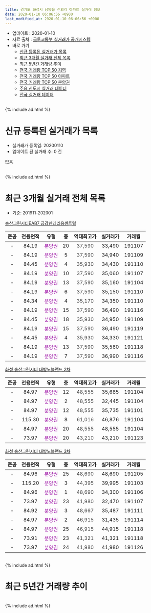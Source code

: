 ```yaml
---
title: 경기도 화성시 남양읍 신외리 아파트 실거래 정보
date: 2020-01-10 06:06:56 +0900
last_modified_at: 2020-01-10 06:06:56 +0900
---
```


* 업데이트 : 2020-01-10
* 자료 출처 : [국토교통부 실거래가 공개시스템](http://rt.molit.go.kr)
* 바로 가기
    * [신규 등록된 실거래가 목록](#신규-등록된-실거래가-목록)
    * [최근 3개월 실거래 전체 목록](#최근-3개월-실거래-전체-목록)
    * [최근 5년간 거래량 추이](#최근-5년간-거래량-추이)
    * [전국 거래량 TOP 50 지역](https://inasie.github.io/apt-trade-info/최근-3개월-전국에서-가장-거래가-많이-발생한-지역)
    * [전국 거래량 TOP 50 아파트](https://inasie.github.io/apt-trade-info/최근-3개월-전국에서-가장-거래가-많이-발생한-아파트)
    * [전국 거래량 TOP 50 분양권](https://inasie.github.io/apt-trade-info/최근-3개월-전국에서-가장-거래가-많이-발생한-분양권)
    * [주요 신도시 실거래 데이터](https://inasie.github.io/apt-trade-info/주요-신도시)
    * [전국 실거래 데이터](https://inasie.github.io/apt-trade-info/전국)
<br>
{% include ad.html %}
<br>

# 신규 등록된 실거래가 목록
* 실거래가 등록일: 20200110
* 업데이트 된 실거래 수: 0 건

없음

<br>
{% include ad.html %}
<br>

# 최근 3개월 실거래 전체 목록
* 기준: 201911-202001


[송산그린시티EAB7 금강펜테리움센트럴](https://search.naver.com/search.naver?query=%EA%B2%BD%EA%B8%B0%EB%8F%84+%ED%99%94%EC%84%B1%EC%8B%9C+%EB%82%A8%EC%96%91%EC%9D%8D+%EC%8B%A0%EC%99%B8%EB%A6%AC+%EC%86%A1%EC%82%B0%EA%B7%B8%EB%A6%B0%EC%8B%9C%ED%8B%B0EAB7+%EA%B8%88%EA%B0%95%ED%8E%9C%ED%85%8C%EB%A6%AC%EC%9B%80%EC%84%BC%ED%8A%B8%EB%9F%B4)

|준공|전용면적|유형|층|역대최고가|실거래가|거래월|
|:---:|:---:|:---:|:---:|:---:|:---:|:---:|
|-|84.19|<span style="color:#9C11A5">분양권</span>|20|<span style="color:#444444">37,590</span>|33,490|191107|
|-|84.19|<span style="color:#9C11A5">분양권</span>|5|<span style="color:#444444">37,590</span>|34,940|191109|
|-|84.45|<span style="color:#9C11A5">분양권</span>|4|<span style="color:#444444">35,930</span>|34,430|191110|
|-|84.19|<span style="color:#9C11A5">분양권</span>|10|<span style="color:#444444">37,590</span>|35,060|191107|
|-|84.19|<span style="color:#9C11A5">분양권</span>|13|<span style="color:#444444">37,590</span>|35,160|191104|
|-|84.19|<span style="color:#9C11A5">분양권</span>|6|<span style="color:#444444">37,590</span>|35,150|191110|
|-|84.34|<span style="color:#9C11A5">분양권</span>|4|<span style="color:#444444">35,170</span>|34,350|191110|
|-|84.19|<span style="color:#9C11A5">분양권</span>|15|<span style="color:#444444">37,590</span>|36,490|191116|
|-|84.45|<span style="color:#9C11A5">분양권</span>|18|<span style="color:#444444">35,930</span>|34,950|191109|
|-|84.19|<span style="color:#9C11A5">분양권</span>|15|<span style="color:#444444">37,590</span>|36,490|191119|
|-|84.45|<span style="color:#9C11A5">분양권</span>|4|<span style="color:#444444">35,930</span>|34,330|191121|
|-|84.19|<span style="color:#9C11A5">분양권</span>|13|<span style="color:#444444">37,590</span>|35,560|191118|
|-|84.19|<span style="color:#9C11A5">분양권</span>|7|<span style="color:#444444">37,590</span>|36,990|191116|

[화성 송산그린시티 대방노블랜드 2차](https://search.naver.com/search.naver?query=%EA%B2%BD%EA%B8%B0%EB%8F%84+%ED%99%94%EC%84%B1%EC%8B%9C+%EB%82%A8%EC%96%91%EC%9D%8D+%EC%8B%A0%EC%99%B8%EB%A6%AC+%ED%99%94%EC%84%B1+%EC%86%A1%EC%82%B0%EA%B7%B8%EB%A6%B0%EC%8B%9C%ED%8B%B0+%EB%8C%80%EB%B0%A9%EB%85%B8%EB%B8%94%EB%9E%9C%EB%93%9C+2%EC%B0%A8)

|준공|전용면적|유형|층|역대최고가|실거래가|거래월|
|:---:|:---:|:---:|:---:|:---:|:---:|:---:|
|-|84.97|<span style="color:#9C11A5">분양권</span>|12|<span style="color:#444444">48,555</span>|35,685|191104|
|-|84.97|<span style="color:#9C11A5">분양권</span>|2|<span style="color:#444444">48,555</span>|32,445|191104|
|-|84.97|<span style="color:#9C11A5">분양권</span>|12|<span style="color:#444444">48,555</span>|35,735|191101|
|-|115.30|<span style="color:#9C11A5">분양권</span>|8|<span style="color:#444444">61,016</span>|46,876|191104|
|-|84.97|<span style="color:#9C11A5">분양권</span>|20|<span style="color:#444444">48,555</span>|48,555|191104|
|-|73.97|<span style="color:#9C11A5">분양권</span>|20|<span style="color:#444444">43,210</span>|43,210|191123|

[화성 송산그린시티 대방노블랜드 3차](https://search.naver.com/search.naver?query=%EA%B2%BD%EA%B8%B0%EB%8F%84+%ED%99%94%EC%84%B1%EC%8B%9C+%EB%82%A8%EC%96%91%EC%9D%8D+%EC%8B%A0%EC%99%B8%EB%A6%AC+%ED%99%94%EC%84%B1+%EC%86%A1%EC%82%B0%EA%B7%B8%EB%A6%B0%EC%8B%9C%ED%8B%B0+%EB%8C%80%EB%B0%A9%EB%85%B8%EB%B8%94%EB%9E%9C%EB%93%9C+3%EC%B0%A8)

|준공|전용면적|유형|층|역대최고가|실거래가|거래월|
|:---:|:---:|:---:|:---:|:---:|:---:|:---:|
|-|84.96|<span style="color:#9C11A5">분양권</span>|25|<span style="color:#444444">48,690</span>|48,690|191205|
|-|115.20|<span style="color:#9C11A5">분양권</span>|3|<span style="color:#444444">44,395</span>|39,995|191103|
|-|84.96|<span style="color:#9C11A5">분양권</span>|1|<span style="color:#444444">48,690</span>|34,300|191106|
|-|73.97|<span style="color:#9C11A5">분양권</span>|23|<span style="color:#444444">41,980</span>|32,470|191107|
|-|84.92|<span style="color:#9C11A5">분양권</span>|3|<span style="color:#444444">48,667</span>|35,487|191111|
|-|84.97|<span style="color:#9C11A5">분양권</span>|2|<span style="color:#444444">46,915</span>|31,435|191114|
|-|84.97|<span style="color:#9C11A5">분양권</span>|25|<span style="color:#444444">46,915</span>|44,915|191118|
|-|73.91|<span style="color:#9C11A5">분양권</span>|23|<span style="color:#444444">41,321</span>|41,321|191118|
|-|73.97|<span style="color:#9C11A5">분양권</span>|24|<span style="color:#444444">41,980</span>|41,980|191126|


<br>
{% include ad.html %}
<br>

# 최근 5년간 거래량 추이


<div style="width:100%;">
    <canvas id="deal_progress" height="200"></canvas>
</div>

<script>
new Chart(document.getElementById("deal_progress"), {
    type: 'line',
    data: {
        labels: ['201501','201502','201503','201504','201505','201506','201507','201508','201509','201510','201511','201512','201601','201602','201603','201604','201605','201606','201607','201608','201609','201610','201611','201612','201701','201702','201703','201704','201705','201706','201707','201708','201709','201710','201711','201712','201801','201802','201803','201804','201805','201806','201807','201808','201809','201810','201811','201812','201901','201902','201903','201904','201905','201906','201907','201908','201909','201910','201911','201912','202001'],
        datasets: [{
            label: '매매',
            pointRadius: 1,
            data: [0, 0, 0, 0, 0, 0, 0, 0, 0, 0, 0, 0, 0, 0, 0, 0, 0, 0, 0, 0, 0, 0, 0, 0, 0, 0, 0, 0, 0, 0, 0, 0, 0, 0, 0, 0, 76, 62, 66, 37, 65, 74, 68, 80, 108, 103, 48, 32, 30, 57, 108, 60, 39, 72, 78, 67, 53, 50, 27, 1, 0],
            borderColor: "rgba(255, 201, 14, 1)",
            backgroundColor: "rgba(255, 201, 14, 0.5)",
            fill: false,
            lineTension: 0
        },{
            label: '전월세',
            pointRadius: 1,
            data: [0, 0, 0, 0, 0, 0, 0, 0, 0, 0, 0, 0, 0, 0, 0, 0, 0, 0, 0, 0, 0, 0, 0, 0, 0, 0, 0, 0, 0, 0, 0, 0, 0, 0, 0, 0, 1, 2, 2, 0, 0, 0, 0, 0, 0, 0, 0, 0, 0, 0, 0, 0, 0, 0, 0, 0, 0, 0, 0, 0, 0],
            borderColor: "rgba(0, 141, 185, 1)",
            backgroundColor: "rgba(0, 141, 185, 0.5)",
            fill: false,
            lineTension: 0
        }
        ]
    },
    options: {
        responsive: true,
        title: {
            display: false
        },
        tooltips: {
            mode: 'index',
            intersect: false
        },
        hover: {
            mode: 'nearest',
            intersect: true
        },
        scales: {
            xAxes: [{
                display: true,
                scaleLabel: {
                    display: true,
                    labelString: '년/월'
                }
            }],
            yAxes: [{
                display: true,
                ticks: {
                    suggestedMin: 0,
                },
                scaleLabel: {
                    display: true,
                    labelString: '실거래 수'
                }
            }]
        }
    }
});

</script>


<br>
{% include ad.html %}
<br>

